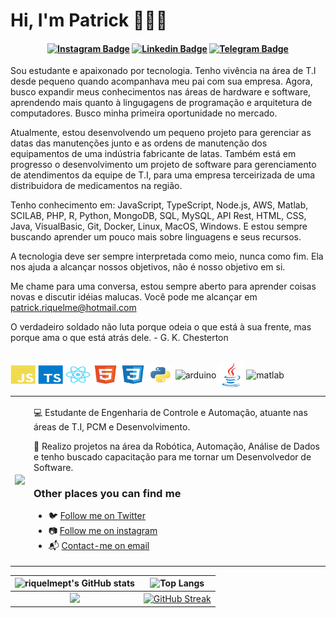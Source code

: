 # Hi, I'm Patrick 👨🏻‍💻

<h4 align="center">

[![Instagram Badge](https://img.shields.io/badge/Instagram-E4405F?style=for-the-badge&logo=instagram&logoColor=white)](https://www.instagram.com/riquelmept/)
[![Linkedin Badge](https://img.shields.io/badge/-Linkedin-blue?style=for-the-badge&logo=Linkedin&logoColor=white&link=https://github.com/patrickcoelho)](https://www.linkedin.com/in/patrick-coelho-845b82230/)
[![Telegram Badge](https://img.shields.io/badge/Telegram-2CA5E0?style=for-the-badge&logo=telegram&logoColor=white)](https://t.me/patrickriquelme)

</h4>

Sou estudante e apaixonado por tecnologia. Tenho vivência na área de T.I desde pequeno quando acompanhava meu pai com sua empresa. Agora, busco expandir meus conhecimentos nas áreas de hardware e software, aprendendo mais quanto à lingugagens de programação e arquitetura de computadores. Busco minha primeira oportunidade no mercado.

Atualmente, estou desenvolvendo um pequeno projeto para gerenciar as datas das manutenções junto e as ordens de manutenção dos equipamentos de uma indústria fabricante de latas. Também está em progresso o desenvolvimento um projeto de software para gerenciamento de atendimentos da equipe de T.I, para uma empresa terceirizada de uma distribuidora de medicamentos na região.

Tenho conhecimento em: JavaScript, TypeScript, Node.js, AWS, Matlab, SCILAB, PHP, R, Python, MongoDB, SQL, MySQL, API Rest, HTML, CSS, Java, VisualBasic, Git, Docker, Linux, MacOS, Windows. E estou sempre buscando aprender um pouco mais sobre linguagens e seus recursos.

A tecnologia deve ser sempre interpretada como meio, nunca como fim. Ela nos ajuda a alcançar nossos objetivos, não é nosso objetivo em si.

Me chame para uma conversa, estou sempre aberto para aprender coisas novas e discutir idéias malucas. Você pode me alcançar em patrick.riquelme@hotmail.com

O verdadeiro soldado não luta porque odeia o que está à sua frente, mas porque ama o que está atrás dele. - G. K. Chesterton

<div style="display: inline_block"><br>
  <img align="center" alt="Rafa-Js" height="30" width="40" src="https://raw.githubusercontent.com/devicons/devicon/master/icons/javascript/javascript-plain.svg">
  <img align="center" alt="Rafa-Ts" height="30" width="40" src="https://raw.githubusercontent.com/devicons/devicon/master/icons/typescript/typescript-plain.svg">
  <img align="center" alt="Rafa-React" height="30" width="40" src="https://raw.githubusercontent.com/devicons/devicon/master/icons/react/react-original.svg">
  <img align="center" alt="Rafa-HTML" height="30" width="40" src="https://raw.githubusercontent.com/devicons/devicon/master/icons/html5/html5-original.svg">
  <img align="center" alt="Rafa-CSS" height="30" width="40" src="https://raw.githubusercontent.com/devicons/devicon/master/icons/css3/css3-original.svg">
  <img align="center" alt="Rafa-Python" height="30" width="40" src="https://raw.githubusercontent.com/devicons/devicon/master/icons/python/python-original.svg">
  <img align="center" alt="arduino" width="40" height="40" src="https://cdn.worldvectorlogo.com/logos/arduino-1.svg">
  <img align="center"a  alt="java" width="40" height="40" src="https://raw.githubusercontent.com/devicons/devicon/master/icons/java/java-original.svg">
  <img align="center"a alt="matlab" width="40" height="40" src="https://upload.wikimedia.org/wikipedia/commons/2/21/Matlab_Logo.png">
  
  
</div>

<table border="0" cellspacing="0" cellpadding="0">
  <tr>
    <td style="border: 0";>
      <img width="400" src="https://i.imgur.com/bXxIgrd.png" />
    </td>
    <td style="border: 0";>
      <p>
        💻 Estudante de Engenharia de Controle e Automação, atuante nas áreas de T.I, PCM e Desenvolvimento. 
      </p>
      <p>
        🌙 Realizo projetos na área da Robótica, Automação, Análise de Dados e tenho buscado capacitação para me tornar um Desenvolvedor de Software. 
      </p>
      <h3>Other places you can find me</h3>
      <ul>
        <li>
          🐦 <a href="https://twitter.com/_riquelmept">Follow me on Twitter</a>
        </li>
        <li>
          📷 <a href="https://www.instagram.com/riquelmept/">Follow me on instagram</a>
        </li>
        <li>
          📬 <a href=mailto:patrick.riquelme@hotmail.com>Contact-me on email</a>
        </li>
      </ul>
    </td>
  </tr>
</table>

| ![riquelmept's GitHub stats](https://github-readme-stats.vercel.app/api?username=riquelmept&show_icons=true&theme=dark&hide_border=true)| ![Top Langs](https://github-readme-stats.vercel.app/api/top-langs/?username=riquelmept&layout=compact&theme=dark&hide_border=true) |
| :-: | :-: |
| ![](http://github-profile-summary-cards.vercel.app/api/cards/profile-details?username=riquelmept&theme=dark) | [![GitHub Streak](https://github-readme-streak-stats.herokuapp.com?user=riquelmept&theme=dark&hide_border=true&locale=pt_BR&date_format=M%20j%5B%2C%20Y%5D)](https://git.io/streak-stats) |

